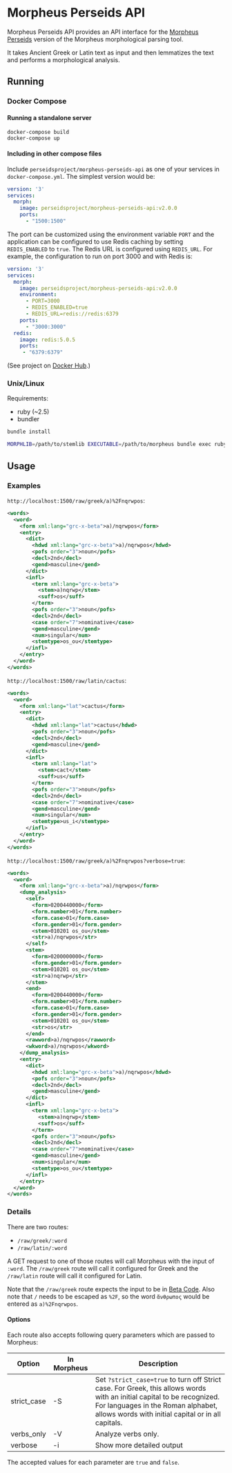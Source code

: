 # Morpheus Perseids API

Morpheus Perseids API provides an API interface for the
[Morpheus Perseids](https://github.com/perseids-tools/morpheus-perseids)
version of the Morpheus morphological parsing tool.

It takes Ancient Greek or Latin text as input and then lemmatizes the text
and performs a morphological analysis.

## Running

### Docker Compose

#### Running a standalone server

```
docker-compose build
docker-compose up
```

#### Including in other compose files

Include `perseidsproject/morpheus-perseids-api` as one of your services in `docker-compose.yml`.
The simplest version would be:

```yaml
version: '3'
services:
  morph:
    image: perseidsproject/morpheus-perseids-api:v2.0.0
    ports:
      - "1500:1500"
```

The port can be customized using the environment variable `PORT` and the application
can be configured to use Redis caching by setting `REDIS_ENABLED` to `true`.
The Redis URL is configured using `REDIS_URL`.
For example, the configuration to run on port 3000 and with Redis is:

```yaml
version: '3'
services:
  morph:
    image: perseidsproject/morpheus-perseids-api:v2.0.0
    environment:
      - PORT=3000
      - REDIS_ENABLED=true
      - REDIS_URL=redis://redis:6379
    ports:
      - "3000:3000"
  redis:
    image: redis:5.0.5
    ports:
     - "6379:6379"
```


(See project on [Docker Hub](https://hub.docker.com/r/perseidsproject/morpheus-perseids-api/).)

### Unix/Linux

Requirements:

- ruby (~2.5)
- bundler

```bash
bundle install

MORPHLIB=/path/to/stemlib EXECUTABLE=/path/to/morpheus bundle exec ruby app.rb
```

## Usage

### Examples

`http://localhost:1500/raw/greek/a)%2Fnqrwpos`:

```xml
<words>
  <word>
    <form xml:lang="grc-x-beta">a)/nqrwpos</form>
    <entry>
      <dict>
        <hdwd xml:lang="grc-x-beta">a)/nqrwpos</hdwd>
        <pofs order="3">noun</pofs>
        <decl>2nd</decl>
        <gend>masculine</gend>
      </dict>
      <infl>
        <term xml:lang="grc-x-beta">
          <stem>a)nqrwp</stem>
          <suff>os</suff>
        </term>
        <pofs order="3">noun</pofs>
        <decl>2nd</decl>
        <case order="7">nominative</case>
        <gend>masculine</gend>
        <num>singular</num>
        <stemtype>os_ou</stemtype>
      </infl>
    </entry>
  </word>
</words>
```

`http://localhost:1500/raw/latin/cactus`:

```xml
<words>
  <word>
    <form xml:lang="lat">cactus</form>
    <entry>
      <dict>
        <hdwd xml:lang="lat">cactus</hdwd>
        <pofs order="3">noun</pofs>
        <decl>2nd</decl>
        <gend>masculine</gend>
      </dict>
      <infl>
        <term xml:lang="lat">
          <stem>cact</stem>
          <suff>us</suff>
        </term>
        <pofs order="3">noun</pofs>
        <decl>2nd</decl>
        <case order="7">nominative</case>
        <gend>masculine</gend>
        <num>singular</num>
        <stemtype>us_i</stemtype>
      </infl>
    </entry>
  </word>
</words>
```

`http://localhost:1500/raw/greek/a)%2Fnqrwpos?verbose=true`:

```xml
<words>
  <word>
    <form xml:lang="grc-x-beta">a)/nqrwpos</form>
    <dump_analysis>
      <self>
        <form>0200440000</form>
        <form.number>01</form.number>
        <form.case>01</form.case>
        <form.gender>01</form.gender>
        <stem>010201 os_ou</stem>
        <str>a)/nqrwpos</str>
      </self>
      <stem>
        <form>0200000000</form>
        <form.gender>01</form.gender>
        <stem>010201 os_ou</stem>
        <str>a)nqrwp</str>
      </stem>
      <end>
        <form>0200440000</form>
        <form.number>01</form.number>
        <form.case>01</form.case>
        <form.gender>01</form.gender>
        <stem>010201 os_ou</stem>
        <str>os</str>
      </end>
      <rawword>a)/nqrwpos</rawword>
      <wkword>a)/nqrwpos</wkword>
    </dump_analysis>
    <entry>
      <dict>
        <hdwd xml:lang="grc-x-beta">a)/nqrwpos</hdwd>
        <pofs order="3">noun</pofs>
        <decl>2nd</decl>
        <gend>masculine</gend>
      </dict>
      <infl>
        <term xml:lang="grc-x-beta">
          <stem>a)nqrwp</stem>
          <suff>os</suff>
        </term>
        <pofs order="3">noun</pofs>
        <decl>2nd</decl>
        <case order="7">nominative</case>
        <gend>masculine</gend>
        <num>singular</num>
        <stemtype>os_ou</stemtype>
      </infl>
    </entry>
  </word>
</words>
```

### Details

There are two routes:

- `/raw/greek/:word`
- `/raw/latin/:word`

A GET request to one of those routes will call Morpheus with the input of `:word`.
The `/raw/greek` route will call it configured for Greek and the `/raw/latin` route will
call it configured for Latin.

Note that the `/raw/greek` route expects the input to be in
[Beta Code](https://en.wikipedia.org/wiki/Beta_Code). Also note that `/` needs
to be escaped as `%2F`, so the word `ἄνθρωπος` would be entered as `a)%2Fnqrwpos`.

#### Options

Each route also accepts following query parameters which are passed to Morpheus:

| Option        | In Morpheus | Description |
| ------------- | ----------- | ----------- |
| strict\_case  | -S          | Set `?strict_case=true` to turn off Strict case. For Greek, this allows words with an initial capital to be recognized. For languages in the Roman alphabet, allows words with initial capital or in all capitals. |
| verbs\_only   | -V          | Analyze verbs only. |
| verbose       | -i          | Show more detailed output |

The accepted values for each parameter are `true` and `false`.
